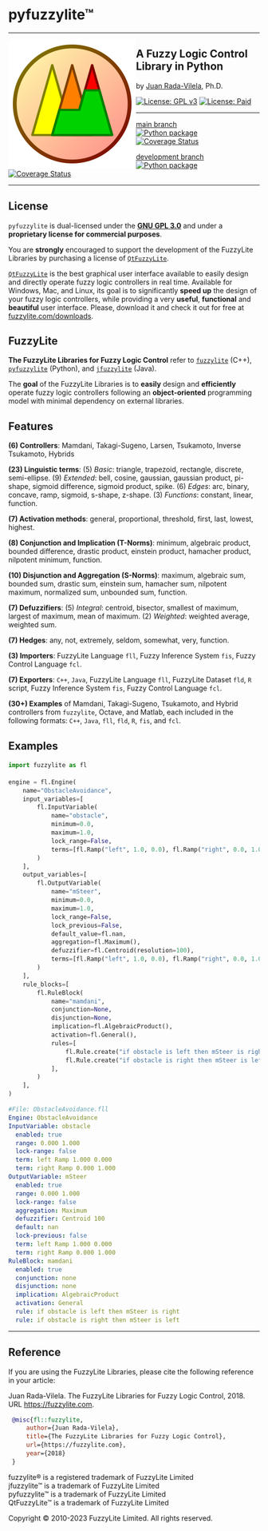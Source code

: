 # pyfuzzylite&trade;

***

<img src="image/fuzzylite.svg" align="left" alt="fuzzylite">

## A Fuzzy Logic Control Library in Python

by [Juan Rada-Vilela](https://fuzzylite.com/jcrada), Ph.D.

[![License: GPL v3](https://img.shields.io/badge/License-GPL%20v3-blue.svg)](https://opensource.org/license/gpl-3-0/)
[![License: Paid](https://img.shields.io/badge/License-proprietary-blue)](mailto:sales@fuzzylite.com)

***

[main branch](https://github.com/fuzzylite/pyfuzzylite/tree/main)  
[![Python package](
https://github.com/fuzzylite/pyfuzzylite/actions/workflows/python-package.yml/badge.svg?branch=main)](
https://github.com/fuzzylite/pyfuzzylite/actions/workflows/python-package.yml)  
[![Coverage Status](
https://coveralls.io/repos/github/fuzzylite/pyfuzzylite/badge.svg?branch=main)](
https://coveralls.io/github/fuzzylite/pyfuzzylite?branch=main)

[development branch](https://github.com/fuzzylite/pyfuzzylite/tree/development)  
[![Python package](
https://github.com/fuzzylite/pyfuzzylite/actions/workflows/python-package.yml/badge.svg?branch=development)](
https://github.com/fuzzylite/pyfuzzylite/actions/workflows/python-package.yml)  
[![Coverage Status](
https://coveralls.io/repos/github/fuzzylite/pyfuzzylite/badge.svg?branch=development)](
https://coveralls.io/github/fuzzylite/pyfuzzylite?branch=development)

***

## <a name="license">License</a>

`pyfuzzylite` is dual-licensed under the [**GNU GPL 3.0**](https://opensource.org/license/gpl-3-0/) and under a
**proprietary license for commercial purposes**.

You are **strongly** encouraged to support the development of the FuzzyLite Libraries by purchasing a license
of [`QtFuzzyLite`](https://fuzzylite.com/downloads).

[`QtFuzzyLite`](https://fuzzylite.com/downloads/) is the best graphical user interface available to easily design and
directly operate fuzzy logic controllers in real time. Available for Windows, Mac, and Linux, its goal is to
significantly **speed up** the design of your fuzzy logic controllers, while providing a very **useful**, **functional**
and **beautiful** user interface.
Please, download it and check it out for free at [fuzzylite.com/downloads](https://fuzzylite.com/downloads).

## <a name="fuzzylite">FuzzyLite</a>

**The FuzzyLite Libraries for Fuzzy Logic Control** refer to [`fuzzylite`](https://github.com/fuzzylite/fuzzylite/)
(C++), [`pyfuzzylite`](https://github.com/fuzzylite/pyfuzzylite/) (Python),
and [`jfuzzylite`](https://github.com/fuzzylite/jfuzzylite/) (Java).

The **goal** of the FuzzyLite Libraries is to **easily** design and **efficiently** operate fuzzy logic controllers
following an **object-oriented** programming model with minimal dependency on external libraries.

## <a name="features">Features</a>

**(6) Controllers**: Mamdani, Takagi-Sugeno, Larsen, Tsukamoto, Inverse Tsukamoto, Hybrids

**(23) Linguistic terms**:  (5) *Basic*: triangle, trapezoid, rectangle, discrete, semi-ellipse.
(9) *Extended*: bell, cosine, gaussian, gaussian product, pi-shape, sigmoid difference, sigmoid product, spike.
(6) *Edges*: arc, binary, concave, ramp, sigmoid, s-shape, z-shape.
(3) *Functions*: constant, linear, function.

**(7) Activation methods**:  general, proportional, threshold, first, last, lowest, highest.

**(8) Conjunction and Implication (T-Norms)**: minimum, algebraic product, bounded difference, drastic product, einstein
product, hamacher product, nilpotent minimum, function.

**(10) Disjunction and Aggregation (S-Norms)**:  maximum, algebraic sum, bounded sum, drastic sum, einstein sum,
hamacher sum, nilpotent maximum, normalized sum, unbounded sum, function.

**(7) Defuzzifiers**:  (5) *Integral*: centroid, bisector, smallest of maximum, largest of maximum, mean of maximum.
(2) *Weighted*: weighted average, weighted sum.

**(7) Hedges**: any, not, extremely, seldom, somewhat, very, function.

**(3) Importers**: FuzzyLite Language `fll`, Fuzzy Inference System `fis`, Fuzzy Control Language `fcl`.

**(7) Exporters**: `C++`, `Java`, FuzzyLite Language `fll`, FuzzyLite Dataset `fld`, `R` script, Fuzzy Inference
System `fis`, Fuzzy Control Language `fcl`.

**(30+) Examples**  of Mamdani, Takagi-Sugeno, Tsukamoto, and Hybrid controllers from `fuzzylite`, Octave, and Matlab,
each included in the following formats: `C++`, `Java`, `fll`, `fld`, `R`, `fis`, and `fcl`.

## <a name="examples">Examples</a>

```python title="pyfuzzylite"
import fuzzylite as fl

engine = fl.Engine(
    name="ObstacleAvoidance",
    input_variables=[
        fl.InputVariable(
            name="obstacle",
            minimum=0.0,
            maximum=1.0,
            lock_range=False,
            terms=[fl.Ramp("left", 1.0, 0.0), fl.Ramp("right", 0.0, 1.0)],
        )
    ],
    output_variables=[
        fl.OutputVariable(
            name="mSteer",
            minimum=0.0,
            maximum=1.0,
            lock_range=False,
            lock_previous=False,
            default_value=fl.nan,
            aggregation=fl.Maximum(),
            defuzzifier=fl.Centroid(resolution=100),
            terms=[fl.Ramp("left", 1.0, 0.0), fl.Ramp("right", 0.0, 1.0)],
        )
    ],
    rule_blocks=[
        fl.RuleBlock(
            name="mamdani",
            conjunction=None,
            disjunction=None,
            implication=fl.AlgebraicProduct(),
            activation=fl.General(),
            rules=[
                fl.Rule.create("if obstacle is left then mSteer is right"),
                fl.Rule.create("if obstacle is right then mSteer is left"),
            ],
        )
    ],
)
```

```yaml title="FuzzyLite Language"
#File: ObstacleAvoidance.fll
Engine: ObstacleAvoidance
InputVariable: obstacle
  enabled: true
  range: 0.000 1.000
  lock-range: false
  term: left Ramp 1.000 0.000
  term: right Ramp 0.000 1.000
OutputVariable: mSteer
  enabled: true
  range: 0.000 1.000
  lock-range: false
  aggregation: Maximum
  defuzzifier: Centroid 100
  default: nan
  lock-previous: false
  term: left Ramp 1.000 0.000
  term: right Ramp 0.000 1.000
RuleBlock: mamdani
  enabled: true
  conjunction: none
  disjunction: none
  implication: AlgebraicProduct
  activation: General
  rule: if obstacle is left then mSteer is right
  rule: if obstacle is right then mSteer is left
```

***

## <a name="reference">Reference</a>

If you are using the FuzzyLite Libraries, please cite the following reference in your article:

Juan Rada-Vilela. The FuzzyLite Libraries for Fuzzy Logic Control, 2018. URL https://fuzzylite.com.

```bibtex title="bibtex"
 @misc{fl::fuzzylite,
     author={Juan Rada-Vilela},
     title={The FuzzyLite Libraries for Fuzzy Logic Control},
     url={https://fuzzylite.com},
     year={2018}
 }
```

fuzzylite&reg; is a registered trademark of FuzzyLite Limited  
jfuzzylite&trade; is a trademark of FuzzyLite Limited  
pyfuzzylite&trade; is a trademark of FuzzyLite Limited  
QtFuzzyLite&trade; is a trademark of FuzzyLite Limited

Copyright &copy; 2010-2023 FuzzyLite Limited. All rights reserved.
